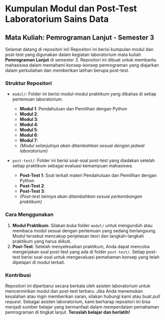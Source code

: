 # Kumpulan Modul dan Post-Test Laboratorium Sains Data

## Mata Kuliah: Pemrograman Lanjut - Semester 3

Selamat datang di repositori ini! Repositori ini berisi kumpulan modul dan post-test yang digunakan dalam kegiatan laboratorium mata kuliah **Pemrograman Lanjut** di semester 3. Repositori ini dibuat untuk membantu mahasiswa dalam memahami konsep-konsep pemrograman yang diajarkan dalam perkuliahan dan memberikan latihan berupa post-test.

### Struktur Repositori

- `modul/`: Folder ini berisi modul-modul praktikum yang dibahas di setiap pertemuan laboratorium.
  - **Modul 1**: Pendahuluan dan Pemilihan dengan Python
  - **Modul 2**: 
  - **Modul 3**: 
  - **Modul 4**: 
  - **Modul 5**: 
  - **Modul 6**: 
  - **Modul 7**: 
  - *(Modul selanjutnya akan ditambahkan sesuai dengan jadwal laboratorium)*

- `post-test/`: Folder ini berisi soal-soal post-test yang diadakan setelah setiap praktikum sebagai evaluasi kemampuan mahasiswa.
  - **Post-Test 1**: Soal terkait materi Pendahuluan dan Pemilihan dengan Python
  - **Post-Test 2**: 
  - **Post-Test 3**: 
  - *(Post-test lainnya akan ditambahkan sesuai perkembangan praktikum)*

### Cara Menggunakan

1. **Modul Praktikum**: Silakan buka folder `modul/` untuk mengunduh atau membaca modul sesuai dengan pertemuan yang sedang berlangsung. Modul tersebut mencakup penjelasan teori dan langkah-langkah praktikum yang harus diikuti.
2. **Post-Test**: Setelah menyelesaikan praktikum, Anda dapat mencoba mengerjakan soal post-test yang ada di folder `post-test/`. Setiap post-test berisi soal-soal untuk mengevaluasi pemahaman konsep yang telah dipelajari di modul terkait.

### Kontribusi

Repositori ini diperbarui secara berkala oleh asisten laboratorium untuk mencerminkan modul dan post-test terbaru. Jika Anda menemukan kesalahan atau ingin memberikan saran, silakan hubungi kami atau buat _pull request_.
Sebagai asisten laboratorium, kami berharap repositori ini bisa menjadi sumber belajar yang bermanfaat dalam memperdalam pemahaman pemrograman di tingkat lanjut. **Teruslah belajar dan berlatih!**
